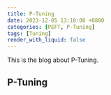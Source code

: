 ```yaml
---
title: P-Tuning
date: 2023-12-05 13:10:00 +0800
categories: [PEFT, P-Tuning]
tags: [Tuning]
render_with_liquid: false
---
```


This is the blog about P-Tuning.

## P-Tuning
